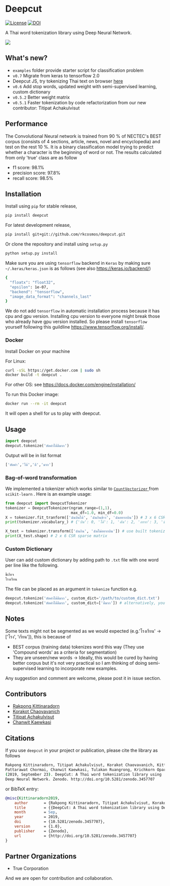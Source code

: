 # Deepcut

[![License](https://img.shields.io/badge/license-MIT-blue.svg?style=flat)](https://github.com/rkcosmos/deepcut/blob/master/LICENSE) [![DOI](https://zenodo.org/badge/95091660.svg)](https://zenodo.org/badge/latestdoi/95091660)

A Thai word tokenization library using Deep Neural Network.

![](https://user-images.githubusercontent.com/1214890/58486992-14c1d880-8191-11e9-9122-8385750e06bd.png)

## What's new?

* `examples` folder provide starter script for classification problem
* `v0.7` Migrate from keras to tensorflow 2.0
* Deepcut JS, try tokenizing Thai text on browser [here](https://rkcosmos.github.io/deepcut/)
* `v0.6` Add stop words, updated weight with semi-supervised learning, custom dictionary
* `v0.5.2` Better weight matrix
* `v0.5.1` Faster tokenization by code refactorization from our new contributor: Titipat Achakulvisut

## Performance

The Convolutional Neural network is trained from 90 % of NECTEC's BEST corpus
(consists of 4 sections, article, news, novel and encyclopedia) and test on the rest 10 %.
It is a binary classification model trying to predict whether a character is the beginning of word or not.
The results calculated from only 'true' class are as follow

* f1 score:  98.1%
* precision score:  97.8%
* recall score:  98.5%

## Installation

Install using `pip` for stable release, 

``` bash
pip install deepcut
```

For latest development release, 

``` bash
pip install git+git://github.com/rkcosmos/deepcut.git
```

Or clone the repository and install using `setup.py` 

``` bash
python setup.py install
```

Make sure you are using `tensorflow` backend in `Keras` by making sure `~/.keras/keras.json` is as follows (see also https://keras.io/backend/)

``` bash
{
  "floatx": "float32",
  "epsilon": 1e-07,
  "backend": "tensorflow",
  "image_data_format": "channels_last"
}
```

We do not add `tensorflow` in automatic installation process because it has cpu and gpu version.
Installing cpu version to everyone might break those who already have gpu version installed.
So please install `tensorflow` yourself following this guildline https://www.tensorflow.org/install/.

### Docker

Install Docker on your machine

For Linux:

``` bash
curl -sSL https://get.docker.com | sudo sh
docker build -t deepcut .
```

For other OS: see https://docs.docker.com/engine/installation/

To run this Docker image:

``` bash
docker run --rm -it deepcut
```

It will open a shell for us to play with deepcut.

## Usage

``` python
import deepcut
deepcut.tokenize('ตัดคำได้ดีมาก')
```

Output will be in list format

``` bash
['ตัดคำ','ได้','ดี','มาก']
```

### Bag-of-word transformation

We implemented a tokenizer which works similar to
[ `CountVectorizer` ](http://scikit-learn.org/stable/modules/generated/sklearn.feature_extraction.text.CountVectorizer.html) from `scikit-learn` . Here is an example usage:

``` python
from deepcut import DeepcutTokenizer
tokenizer = DeepcutTokenizer(ngram_range=(1,1),
                             max_df=1.0, min_df=0.0)
X = tokenizer.fit_tranform(['ฉันบินได้', 'ฉันกินข้าว', 'ฉันอยากบิน']) # 3 x 6 CSR sparse matrix
print(tokenizer.vocabulary_) # {'บิน': 0, 'ได้': 1, 'ฉัน': 2, 'อยาก': 3, 'ข้าว': 4, 'กิน': 5}, column index of sparse matrix

X_test = tokenizer.transform(['ฉันกิน', 'ฉันไม่อยากบิน']) # use built tokenizer vobalurary to transform new text
print(X_test.shape) # 2 x 6 CSR sparse matrix
```

### Custom Dictionary

User can add custom dictionary by adding path to `.txt` file with one word per line like the following.

``` bash
ขี้เกียจ
โรงเรียน
```

The file can be placed as an argument in `tokenize` function e.g.

``` python
deepcut.tokenize('ตัดคำได้ดีมาก', custom_dict='/path/to/custom_dict.txt')
deepcut.tokenize('ตัดคำได้ดีมาก', custom_dict=['ดีมาก']) # alternatively, you can provide a list of custom dictionary
```

## Notes

Some texts might not be segmented as we would expected (e.g.'โรงเรียน' -> ['โรง', 'เรียน']), this is because of

* BEST corpus (training data) tokenizes word this way (They use 'Compound words' as a criteria for segmentation)
* They are unseen/new words -> Ideally, this would be cured by having better corpus but it's not very practical so I am thinking of doing semi-supervised learning to incorporate new examples.

Any suggestion and comment are welcome, please post it in issue section.

## Contributors

* [Rakpong Kittinaradorn](https://github.com/rkcosmos)
* [Korakot Chaovavanich](https://github.com/korakot)
* [Titipat Achakulvisut](https://github.com/titipata)
* [Chanwit Kaewkasi](https://github.com/chanwit)

## Citations

If you use `deepcut` in your project or publication, please cite the library as follows

``` bash
Rakpong Kittinaradorn, Titipat Achakulvisut, Korakot Chaovavanich, Kittinan Srithaworn,
Pattarawat Chormai, Chanwit Kaewkasi, Tulakan Ruangrong, Krichkorn Oparad.
(2019, September 23). DeepCut: A Thai word tokenization library using 
Deep Neural Network. Zenodo. http://doi.org/10.5281/zenodo.3457707
```

or BibTeX entry:

``` bib
@misc{Kittinaradorn2019,
    author       = {Rakpong Kittinaradorn, Titipat Achakulvisut, Korakot Chaovavanich, Kittinan Srithaworn, Pattarawat Chormai, Chanwit Kaewkasi, Tulakan Ruangrong, Krichkorn Oparad},
    title        = {{DeepCut: A Thai word tokenization library using Deep Neural Network}},
    month        = Sep,
    year         = 2019,
    doi          = {10.5281/zenodo.3457707},
    version      = {1.0},
    publisher    = {Zenodo},
    url          = {http://doi.org/10.5281/zenodo.3457707}
}
```

## Partner Organizations

* True Corporation

And we are open for contribution and collaboration.

